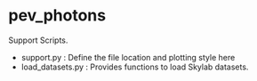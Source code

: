 # pev_photons

Support Scripts.

* support.py
    : Define the file location and plotting style here
* load_datasets.py
    : Provides functions to load Skylab datasets.
